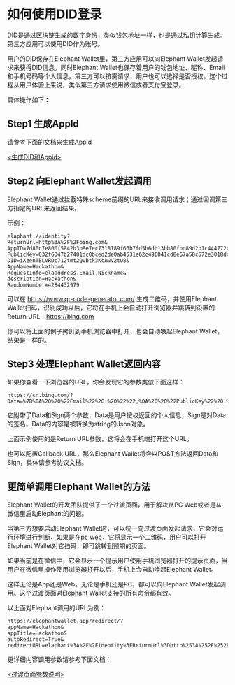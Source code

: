 # 如何使用DID登录
  DID是通过区块链生成的数字身份，类似钱包地址一样，也是通过私钥计算生成。第三方应用可以使用DID作为账号。
  
  用户的DID保存在Elephant Wallet里，第三方应用可以向Elephant Wallet发起请求来获得DID信息。同时Elephant Wallet也保存着用户的钱包地址、昵称、Email和手机号码等个人信息，第三方可以按需请求，用户也可以选择是否授权。这个过程从用户体验上来说，类似第三方请求使用微信或者支付宝登录。
  
  具体操作如下：

## Step1 生成AppId

  请参考下面的文档来生成Appid

  [<生成DID和Appid>](./generate_appid.md)


## Step2 向Elephant Wallet发起调用
  Elephant Wallet通过拦截特殊scheme前缀的URL来接收调用请求；通过回调第三方指定的URL来返回结果。
  
  示例：
  ```
  elaphant://identity?
  ReturnUrl=http%3A%2F%2Fbing.com&
  AppID=7d80c7e800f5842b3b8e7ec7318189f66b7fd5b6db13bb80fbd89d2b1c444772c1d0202fea1e9cbabbf3258b3d91685484c02c2ae52d78ca39e2e54593ec81dd&
  PublicKey=032f6347b27401dc0bced2de0ab4531e62c496841cd8e67a58c572e3018dcb72d9&
  DID=iXzenTELVRDc712tmt2Qvbtk3KcAwV2tU8&
  AppName=Hackathon&
  RequestInfo=elaaddress,Email,Nickname&
  description=Hackathon&
  RandomNumber=4284432979
  ```
  
  可以在 https://www.qr-code-generator.com/ 生成二维码，并使用Elephant Wallet扫码，识别成功以后，它将在手机上会自动打开浏览器并跳转到设置的Return URL：https://bing.com
  
  你可以将上面的例子拷贝到手机浏览器中打开，也会自动唤起Elephant Wallet，结果是一样的。
  

## Step3 处理Elephant Wallet返回内容

  如果你查看一下浏览器的URL，你会发现它的参数类似下面这样：
  ```
  https://cn.bing.com/?Data=%7B%0A%20%20%22Email%22%20:%20%22%22,%0A%20%20%22PublicKey%22%20:%20%22030ec25cfd4a584fda804f21c87a958e26161c82d72066d92327e2afa4789d29ae%22,%0A%20%20%22DID%22%20:%20%22ieS74VZw8vP9AcnvkseyV9BXwR6m54LFwi%22,%0A%20%20%22ELAAddress%22%20:%20%22EYH69rRAfDQ2HRa35bmYRh6UoAZ8u3n7ZJ%22,%0A%20%20%22Nickname%22%20:%20%22Your%20Nickname%22,%0A%20%20%22RandomNumber%22%20:%20%224284432979%22%0A%7D&Sign=4C05B3C995F9BD12D3C2B2E9ECEF18CC372272BB8A3AD340B34213082FB7F39084EB208FDDDEC3A65352DAE082FCFA88F8B15A46E90896664460715421F40456
  ```
  
  它附带了Data和Sign两个参数，Data是用户授权返回的个人信息，Sign是对Data的签名。Data的内容是被转换为string的Json对象。
  
  上面示例使用的是Return URL参数，这将会在手机端打开这个URL。
  
  也可以配置Callback URL，那么Elephant Wallet将会以POST方法返回Data和Sign，具体请参考协议文档。
  
  [<Elephant Wallet Identity Command>](https://github.com/elastos/Elastos.Developer.Doc/blob/master/CN/4.%E9%92%B1%E5%8C%85%E5%AF%B9%E6%8E%A5/4.Elephant%E9%92%B1%E5%8C%85%E5%AF%B9%E6%8E%A5%E5%8D%8F%E8%AE%AE.md#identity%E6%8C%87%E4%BB%A4)
   

## 更简单调用Elephant Wallet的方法

  Elephant Wallet的开发团队提供了一个过渡页面，用于解决从PC Web或者是从微信里启动Elephant的问题。
  
  当第三方想要启动Elephant Wallet时，可以统一向过渡页面发起请求，它会对运行环境进行判断，如果是在pc web，它将显示一个二维码，用户可以打开Elephant Wallet对它扫码，即可跳转到预期的页面。
  
  如果当前是在微信中，它会显示一个提示用户使用手机浏览器打开的提示页面，当用户在微信里操作使用浏览器打开以后，手机上会自动唤起Elephant Wallet。 
  
  这样无论是App还是Web，无论是手机还是PC，都可以向Elephant Wallet发起调用。这个过渡页面对Elephant Wallet支持的所有命令都有效。
  
  以上面对Elephant调用的URL为例：
  ```
  https://elephantwallet.app/redirect/?
  appName=Hackathon&
  appTitle=Hackathon&
  autoRedirect=True&
  redirectURL=elaphant%3A%2F%2Fidentity%3FReturnUrl%3Dhttp%253A%252F%252Fbing.com%26AppID%3D7d80c7e800f5842b3b8e7ec7318189f66b7fd5b6db13bb80fbd89d2b1c444772c1d0202fea1e9cbabbf3258b3d91685484c02c2ae52d78ca39e2e54593ec81dd%26PublicKey%3D032f6347b27401dc0bced2de0ab4531e62c496841cd8e67a58c572e3018dcb72d9%26DID%3DiXzenTELVRDc712tmt2Qvbtk3KcAwV2tU8%26AppName%3DHackathon%26RequestInfo%3Delaaddress%2CEmail%2CNickname%26description%3DEApp%2520Community%26RandomNumber%3D4284432979
  ```
  更详细内容调用参数请参考下面文档：  
  
  [<过渡页面参数说明>](./redirect_page.md)


